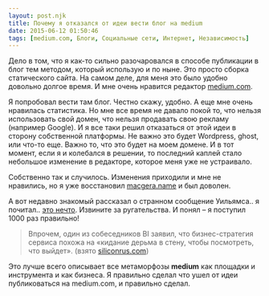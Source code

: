 ```yaml
---
layout: post.njk
title: Почему я отказался от идеи вести блог на medium
date: 2015-06-12 01:50:46
tags: [medium.com, Блоги, Социальные сети, Интернет, Независимость]
---
```


Дело в том, что я как-то сильно разочаровался в способе публикации в блог тем методом, который использую и по ныне. Это просто сборка статического сайта. На самом деле, для меня это было удобно довольно долгое время. И мне очень нравится редактор [medium.com](http://medium.com).

Я попробовал вести там блог. Честно скажу, удобно. А еще мне очень нравилась статистика. Но мне все время не давало покой то, что нельзя использовать свой домен, что нельзя продавать свою рекламу (например Google). И я все таки решил отказаться от этой идеи в сторону собственной платформы. Не важно это будет Wordpress, ghost, или что-то еще. Важно то, что это будет на моем домене. И в тот момент, если я и колебался в решении, то последний каплей стало небольшое изменение в редакторе, которое меня уже не устраивало.

Собственно так и случилось. Изменения приходили и мне не нравились, но я уже восстановил [macgera.name](http://macgera.name) и был доволен.

А вот недавно знакомый рассказал о странном сообщение Уильямса.. я почитал.. [это нечто](https://medium.com/the-story/medium-is-not-a-publishing-tool-4c3c63fa41d2). Извините за ругательства. И понял – я поступил 1000 раз правильно!

>Впрочем, один из собеседников BI заявил, что бизнес-стратегия сервиса похожа на «кидание дерьма в стену, чтобы посмотреть, что выйдет». (взято [siliconrus.com](http://siliconrus.com/2015/06/gif-medium-gif/))

Это лучше всего описывает все метаморфозы **medium** как площадки и инструмента и как бизнеса. Я правильно сделал что ушел от идеи публиковаться на medium.com, и правильно сделал.